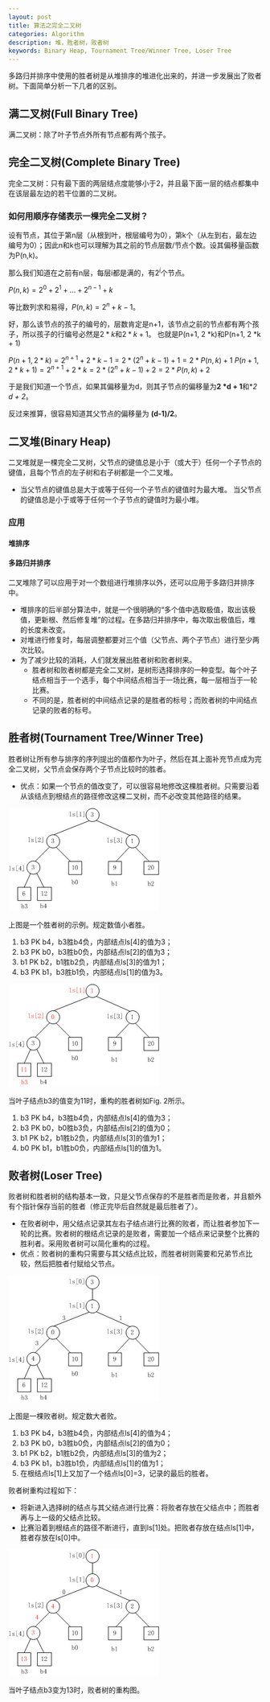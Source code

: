 ```yaml
---
layout: post
title: 算法之完全二叉树
categories: Algorithm
description: 堆，胜者树，败者树
keywords: Binary Heap, Tournament Tree/Winner Tree, Loser Tree
---
```


 多路归并排序中使用的胜者树是从堆排序的堆进化出来的，并进一步发展出了败者树。下面简单分析一下几者的区别。

## 满二叉树(Full Binary Tree)

满二叉树：除了叶子节点外所有节点都有两个孩子。

## 完全二叉树(Complete Binary Tree)

完全二叉树：只有最下面的两层结点度能够小于2，并且最下面一层的结点都集中在该层最左边的若干位置的二叉树。

### 如何用顺序存储表示一棵完全二叉树？

设有节点，其位于第n层（从根到叶，根层编号为0），第k个（从左到右，最左边编号为0）；因此n和k也可以理解为其之前的节点层数/节点个数。设其偏移量函数为P(n,k)。

那么我们知道在之前有n层，每层i都是满的，有$2^i$个节点。

$P(n,k)=2^0+2^1+...+2^{n-1}+k$

等比数列求和易得，$P(n,k)=2^n+k-1$。

好，那么该节点的孩子的编号的，层数肯定是n+1，该节点之前的节点都有两个孩子，所以孩子的行编号必然是$2 *k$和$2 *k + 1$。 也就是P(n+1, 2 *k)和P(n+1, 2 *k + 1)


$P(n+1, 2 * k)=2^{n+1}+2*k-1=2 * (2^n+k-1)+1=2 * P(n,k)+1$
$P(n+1, 2 * k + 1)=2^{n+1}+2*k=2 * (2^n+k-1)+2=2 * P(n,k)+2$


于是我们知道一个节点，如果其偏移量为d，则其子节点的偏移量为**2 *d + 1**和**2 *d + 2**。

反过来推算，很容易知道其父节点的偏移量为 **(d-1)/2**。

## 二叉堆(Binary Heap)

二叉堆就是一棵完全二叉树，父节点的键值总是小于（或大于）任何一个子节点的键值，且每个节点的左子树和右子树都是一个二叉堆。

- 当父节点的键值总是大于或等于任何一个子节点的键值时为最大堆。 当父节点的键值总是小于或等于任何一个子节点的键值时为最小堆。

### 应用

#### 堆排序



#### 多路归并排序

二叉堆除了可以应用于对一个数组进行堆排序以外，还可以应用于多路归并排序中。

- 堆排序的后半部分算法中，就是一个很明确的“多个值中选取极值，取出该极值，更新根、然后修复堆”的过程。在多路归并排序中，每次取出极值后，堆的长度未改变。
- 对堆进行修复时，每层调整都要对三个值（父节点、两个子节点）进行至少两次比较。
- 为了减少比较的消耗，人们就发展出胜者树和败者树来。
  - 胜者树和败者树都是完全二叉树，是树形选择排序的一种变型。每个叶子结点相当于一个选手，每个中间结点相当于一场比赛，每一层相当于一轮比赛。
  - 不同的是，胜者树的中间结点记录的是胜者的标号；而败者树的中间结点记录的败者的标号。

## 胜者树(Tournament Tree/Winner Tree)

胜者树让所有参与排序的序列提出的值都作为叶子，然后在其上面补充节点成为完全二叉树，父节点会保存两个子节点比较时的胜者。

- 优点：如果一个节点的值改变了，可以很容易地修改这棵胜者树。只需要沿着从该结点到根结点的路径修改这棵二叉树，而不必改变其他路径的结果。

![](/images/posts/Algorithm/WinnerTree-1.jpg)

上图是一个胜者树的示例。规定数值小者胜。

1. b3 PK b4，b3胜b4负，内部结点ls[4]的值为3；
2. b3 PK b0，b3胜b0负，内部结点ls[2]的值为3；
3. b1 PK b2，b1胜b2负，内部结点ls[3]的值为1；
4. b3 PK b1，b3胜b1负，内部结点ls[1]的值为3。

![](/images/posts/Algorithm/WinnerTree-2.jpg)

当叶子结点b3的值变为11时，重构的胜者树如Fig. 2所示。

1. b3 PK b4，b3胜b4负，内部结点ls[4]的值为3；
2. b3 PK b0，b0胜b3负，内部结点ls[2]的值为0；
3. b1 PK b2，b1胜b2负，内部结点ls[3]的值为1；
4. b0 PK b1，b1胜b0负，内部结点ls[1]的值为1。



## 败者树(Loser Tree)

败者树和胜者树的结构基本一致，只是父节点保存的不是胜者而是败者，并且额外有个指针保存当前的胜者（修正完毕后自然就是最后胜者了）。

- 在败者树中，用父结点记录其左右子结点进行比赛的败者，而让胜者参加下一轮的比赛。败者树的根结点记录的是败者，需要加一个结点来记录整个比赛的胜利者。采用败者树可以简化重构的过程。
- 优点：败者树的重构只需要与其父结点比较，而胜者树则需要和兄弟节点比较，然后把胜者付赋给父节点。

![](/images/posts/Algorithm/LoserTree-1.jpg)

上图是一棵败者树。规定数大者败。

1. b3 PK b4，b3胜b4负，内部结点ls[4]的值为4；
2. b3 PK b0，b3胜b0负，内部结点ls[2]的值为0；
3. b1 PK b2，b1胜b2负，内部结点ls[3]的值为2；
4. b3 PK b1，b3胜b1负，内部结点ls[1]的值为1；
5. 在根结点ls[1]上又加了一个结点ls[0]=3，记录的最后的胜者。

败者树重构过程如下：

- 将新进入选择树的结点与其父结点进行比赛：将败者存放在父结点中；而胜者再与上一级的父结点比较。
- 比赛沿着到根结点的路径不断进行，直到ls[1]处。把败者存放在结点ls[1]中，胜者存放在ls[0]中。

![](/images/posts/Algorithm/LoserTree-2.jpg)

当叶子结点b3变为13时，败者树的重构图。